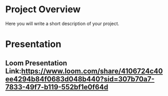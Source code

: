 # Project Overview
Here you will write a short description of your project.


# Presentation

## Loom Presentation Link:https://www.loom.com/share/4106724c40ee4294b84f0683d048b440?sid=307b70a7-7833-49f7-b119-552bf1e0f64d
